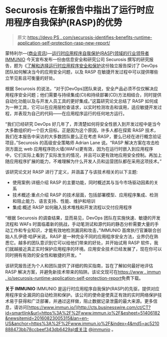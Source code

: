 # Securosis 在新报告中指出了运行时应用程序自我保护(RASP)的优势

> 原文:[https://devo PS . com/securosis-identifies-benefits-runtime-application-self-protection-rasp-new-report/](https://devops.com/securosis-identifies-benefits-runtime-application-self-protection-rasp-new-report/)

蒙特利尔—([商业资讯](http://www.businesswire.com/))—[运行时应用程序自我保护(RASP)领域的行业领导者 IMMUNIO](http://cts.businesswire.com/ct/CT?id=smartlink&url=http%3A%2F%2Fwww.immun.io%2F&esheet=51406182&newsitemid=20160823005315&lan=en-US&anchor=IMMUNIO&index=1&md5=6a8ba4e762d500331a6d1ed3ded4680d) 今天宣布发布一份由信息安全和研究公司 Securosis 撰写的研究报告，题为《[了解和选择运行时应用程序安全和保护](http://cts.businesswire.com/ct/CT?id=smartlink&url=https%3A%2F%2Fwww.immun.io%2Fsecurosis-runtime-application-self-protection-report&esheet=51406182&newsitemid=20160823005315&lan=en-US&anchor=Understanding+and+Selecting+Runtime+Application+Security+and+Protection&index=2&md5=bca60731b2409cc5c3f776664747597a)这份独立报告探讨了 DevOps 团队如何解决当今的应用安全问题，以及 RASP 在敏捷开发过程中可以提供哪些立竿见影且可衡量的好处。

根据 Securosis 的说法，“对于[DevOps]团队来说，安全产品必须不仅仅解决应用程序安全问题；他们需要与持续集成(CI)和持续部署(CD)方法相结合，同时提供自动化功能以及与开发人员工具的更好集成。”这篇研究论文总结了 RASP 如何成为一种工具，它可以在应用层检查请求，以实时检测攻击和误用，适应敏捷开发过程，并表现为自己的代码——在应用程序运行的任何地方运行。

“我们已经研究 DevOps 好几年了，弄清楚如何将安全性嵌入到开发过程中是当今大多数组织的一个巨大目标。正是因为这个原因，许多人都在探索 RASP 技术，我们在本报告中采访的大多数团队要么正在考虑 RASP，要么已经在进行概念验证项目，”Securosis 的高级安全策略师 Adrian Lane 说。“RASP 解决方案在攻击检测方面比 web 应用程序防火墙(WAFs)更有效，因为在运行时嵌入到应用程序中，它们实际上看到了实际发生的情况，并且可以更有效地应用安全控制。再加上随应用程序扩展的能力，不难理解为什么开发人员和运营团队都在采用这项技术。”

该研究论文对 RASP 进行了定义，并涵盖了与该技术相关的以下主题:

*   使用案例:详细介绍 RASP 的主要功能，同时概述其与当今市场驱动因素的关系
*   技术概述:重点介绍 RASP 的技术层面，包括部署模型、应用程序集成、检测和阻止能力、语言支持、性能、维护和培训
*   集成:概述 RASP 如何融入技术堆栈和开发流程以交付应用程序

“根据 Securosis 的调查结果，显而易见，DevOps 团队在实施快速、敏捷的开发流程和 WAFs 时面临着新的挑战，手动笔测试和源代码的静态分析需要大量的手动工作和专业知识，才能有效地检测漏洞和攻击，”IMMUNIO 首席执行官兼联合创始人扎伊德·哈萨米说。RASP 是一种完全不同的应用程序安全方法，业界仍在熟悉它。越多的团队意识到它可以给他们带来的好处，并开始试用 RASP 软件，我们就越接近真正实时保护应用程序的环境。应用安全技术已经发展了，现在你可以同时拥有有效的安全性和敏捷的开发。"

该研究报告还为个人和团队提供了详细的购买指南，旨在了解如何最好地评估 RASP 解决方案，并避免新技术带来的陷阱。该论文现可在[https://www . immun . io/securosis-runtime-application-self-protection-report](http://cts.businesswire.com/ct/CT?id=smartlink&url=https%3A%2F%2Fwww.immun.io%2Fsecurosis-runtime-application-self-protection-report&esheet=51406182&newsitemid=20160823005315&lan=en-US&anchor=https%3A%2F%2Fwww.immun.io%2Fsecurosis-runtime-application-self-protection-report&index=3&md5=a9cf1eefa9772762da3fdb2260bae6be)免费下载。

**关于 IMMUNIO**
IMMUNIO 是运行时应用程序自我保护(RASP)的先驱，提供对应用程序安全漏洞的自动检测和保护。该公司的使命是使真正有效的实时网络保护技术易于获得和广泛部署，并通过这样做，阻止数据记录泄露的最大来源。更多信息，请访问[https://www.immun.io/](http://cts.businesswire.com/ct/CT?id=smartlink&url=https%3A%2F%2Fwww.immun.io%2F&esheet=51406182&newsitemid=20160823005315&lan=en-US&anchor=https%3A%2F%2Fwww.immun.io%2F&index=4&md5=ac5210888473bb78ccbeef343db6429a)或关注 [@immunio](http://cts.businesswire.com/ct/CT?id=smartlink&url=https%3A%2F%2Ftwitter.com%2Fimmunio&esheet=51406182&newsitemid=20160823005315&lan=en-US&anchor=%40immunio&index=5&md5=5d0579bf53eee625a68f956b78b6afa9) 。